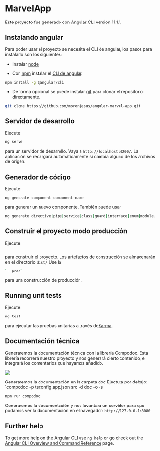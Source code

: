 # MarvelApp

Este proyecto fue generado con [Angular CLI](https://github.com/angular/angular-cli) version 11.1.1.


## Instalando angular

Para poder usar el proyecto se necesita el CLI de angular, los pasos para instalarlo son los siguientes:

- Instalar [node](https://nodejs.org/es/) 

- Con [npm](https://www.npmjs.com/) instalar el [CLI de angular](https://github.com/angular/angular-cli).

```bash
npm install -g @angular/cli
```

- De forma opcional se puede instalar [git](https://git-scm.com/) para clonar el repositorio directamente.

```bash
git clone https://github.com/moronjesus/angular-marvel-app.git
```


## Servidor de desarrollo

Ejecute 
```bash
ng serve
```

para un servidor de desarrollo. Vaya a `http://localhost:4200/`. La aplicación se recargará automáticamente si cambia alguno de los archivos de origen.

## Generador de código

Ejecute 
```bash
ng generate component component-name
``` 
para generar un nuevo componente. También puede usar  
```bash
ng generate directive|pipe|service|class|guard|interface|enum|module.
```

## Construir el proyecto modo producción

Ejecute 
```bash

```  
para construir el proyecto. Los artefactos de construcción se almacenarán en el directorio `dist/` Use la 
```bash
`--prod`
``` 
para una construcción de producción.


## Running unit tests

Ejecute 
```bash
ng test
```
para ejecutar las pruebas unitarias a través de[Karma](https://karma-runner.github.io).

## Documentación técnica

Generaremos la documentación técnica con la librería Compodoc. Esta librería recorrerá nuestro proyecto y nos generará cierto contenido, e integrará los comentarios que hayamos añadido.

![](https://github.com/moronjesus/angular-marvel-app/master/assets/imgCompodoc.png)

Generaremos la documentación en la carpeta doc
Ejectuta por debajo: `compodoc -p tsconfig.app.json src -d doc -o -s
```bash
npm run compodoc
```

Generaremos la documentación y nos levantará un servidor para que podamos ver la documentación en el navegador: `http://127.0.0.1:8080`

## Further help

To get more help on the Angular CLI use `ng help` or go check out the [Angular CLI Overview and Command Reference](https://angular.io/cli) page.
